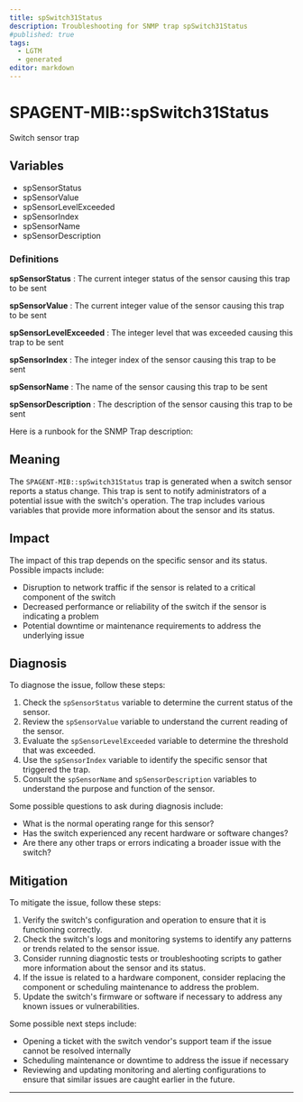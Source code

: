 ```yaml
---
title: spSwitch31Status
description: Troubleshooting for SNMP trap spSwitch31Status
#published: true
tags:
  - LGTM
  - generated
editor: markdown
---
```


# SPAGENT-MIB::spSwitch31Status 

Switch sensor trap 


## Variables


  - spSensorStatus
  - spSensorValue
  - spSensorLevelExceeded
  - spSensorIndex
  - spSensorName
  - spSensorDescription 

### Definitions 


**spSensorStatus** 
: The current integer status of the sensor causing this trap to be sent 

**spSensorValue** 
: The current integer value of the sensor causing this trap to be sent 

**spSensorLevelExceeded** 
: The integer level that was exceeded causing this trap to be sent 

**spSensorIndex** 
: The integer index of the sensor causing this trap to be sent 

**spSensorName** 
: The name of the sensor causing this trap to be sent 

**spSensorDescription** 
: The description of the sensor causing this trap to be sent 


Here is a runbook for the SNMP Trap description:

## Meaning

The `SPAGENT-MIB::spSwitch31Status` trap is generated when a switch sensor reports a status change. This trap is sent to notify administrators of a potential issue with the switch's operation. The trap includes various variables that provide more information about the sensor and its status.

## Impact

The impact of this trap depends on the specific sensor and its status. Possible impacts include:

* Disruption to network traffic if the sensor is related to a critical component of the switch
* Decreased performance or reliability of the switch if the sensor is indicating a problem
* Potential downtime or maintenance requirements to address the underlying issue

## Diagnosis

To diagnose the issue, follow these steps:

1. Check the `spSensorStatus` variable to determine the current status of the sensor.
2. Review the `spSensorValue` variable to understand the current reading of the sensor.
3. Evaluate the `spSensorLevelExceeded` variable to determine the threshold that was exceeded.
4. Use the `spSensorIndex` variable to identify the specific sensor that triggered the trap.
5. Consult the `spSensorName` and `spSensorDescription` variables to understand the purpose and function of the sensor.

Some possible questions to ask during diagnosis include:

* What is the normal operating range for this sensor?
* Has the switch experienced any recent hardware or software changes?
* Are there any other traps or errors indicating a broader issue with the switch?

## Mitigation

To mitigate the issue, follow these steps:

1. Verify the switch's configuration and operation to ensure that it is functioning correctly.
2. Check the switch's logs and monitoring systems to identify any patterns or trends related to the sensor issue.
3. Consider running diagnostic tests or troubleshooting scripts to gather more information about the sensor and its status.
4. If the issue is related to a hardware component, consider replacing the component or scheduling maintenance to address the problem.
5. Update the switch's firmware or software if necessary to address any known issues or vulnerabilities.

Some possible next steps include:

* Opening a ticket with the switch vendor's support team if the issue cannot be resolved internally
* Scheduling maintenance or downtime to address the issue if necessary
* Reviewing and updating monitoring and alerting configurations to ensure that similar issues are caught earlier in the future.
---




